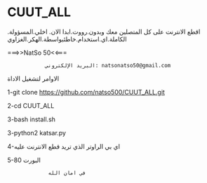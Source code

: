 # CUUT_ALL

اقطع الانترنت على كل المتصلين معك وبدون.رووت.ابدا الان. اخلي.المسؤولة. الكاملة.اي.استخدام.خاطئبواسطة.الهكر.الغزاوي
         


 ===>>NatSo 50<<===


     
                البريد الإلكتروني: natsonatso50@gmail.com
الاوامر لتشغيل الاداة
 

1-git clone https://github.com/natso500/CUUT_ALL.git


2-cd CUUT_ALL

3-bash install.sh


3-python2 katsar.py


4-اي بي الراوتر الذي تريد قطع الانترنت عليه 


5-80 البورت 




                 في امان الله

